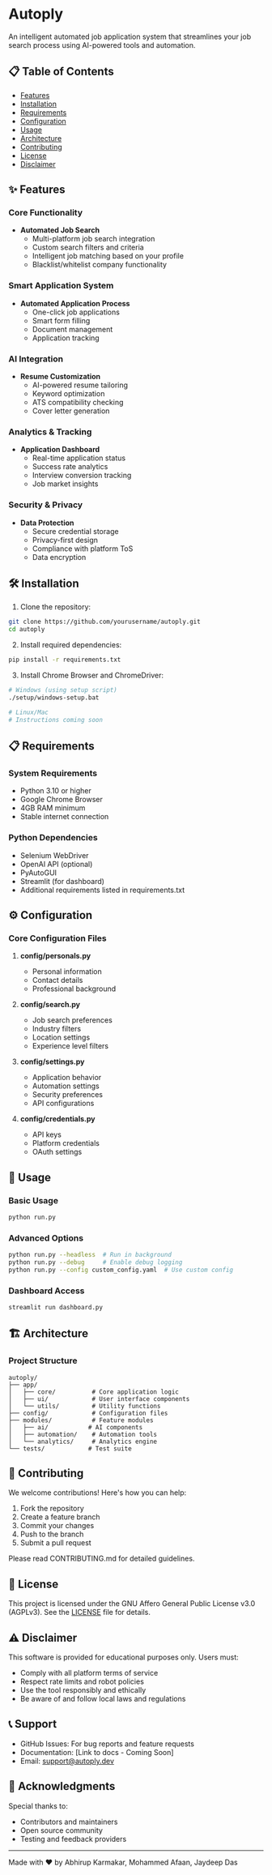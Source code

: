 # Autoply

An intelligent automated job application system that streamlines your job search process using AI-powered tools and automation.

## 📋 Table of Contents
- [Features](#features)
- [Installation](#installation)
- [Requirements](#requirements)
- [Configuration](#configuration)
- [Usage](#usage)
- [Architecture](#architecture)
- [Contributing](#contributing)
- [License](#license)
- [Disclaimer](#disclaimer)

## ✨ Features

### Core Functionality
- **Automated Job Search**
  - Multi-platform job search integration
  - Custom search filters and criteria
  - Intelligent job matching based on your profile
  - Blacklist/whitelist company functionality

### Smart Application System
- **Automated Application Process**
  - One-click job applications
  - Smart form filling
  - Document management
  - Application tracking

### AI Integration
- **Resume Customization**
  - AI-powered resume tailoring
  - Keyword optimization
  - ATS compatibility checking
  - Cover letter generation

### Analytics & Tracking
- **Application Dashboard**
  - Real-time application status
  - Success rate analytics
  - Interview conversion tracking
  - Job market insights

### Security & Privacy
- **Data Protection**
  - Secure credential storage
  - Privacy-first design
  - Compliance with platform ToS
  - Data encryption

## 🛠️ Installation

1. Clone the repository:
```bash
git clone https://github.com/yourusername/autoply.git
cd autoply
```

2. Install required dependencies:
```bash
pip install -r requirements.txt
```

3. Install Chrome Browser and ChromeDriver:
```bash
# Windows (using setup script)
./setup/windows-setup.bat

# Linux/Mac
# Instructions coming soon
```

## 📋 Requirements

### System Requirements
- Python 3.10 or higher
- Google Chrome Browser
- 4GB RAM minimum
- Stable internet connection

### Python Dependencies
- Selenium WebDriver
- OpenAI API (optional)
- PyAutoGUI
- Streamlit (for dashboard)
- Additional requirements listed in requirements.txt

## ⚙️ Configuration

### Core Configuration Files
1. **config/personals.py**
   - Personal information
   - Contact details
   - Professional background

2. **config/search.py**
   - Job search preferences
   - Industry filters
   - Location settings
   - Experience level filters

3. **config/settings.py**
   - Application behavior
   - Automation settings
   - Security preferences
   - API configurations

4. **config/credentials.py**
   - API keys
   - Platform credentials
   - OAuth settings

## 🚀 Usage

### Basic Usage
```bash
python run.py
```

### Advanced Options
```bash
python run.py --headless  # Run in background
python run.py --debug     # Enable debug logging
python run.py --config custom_config.yaml  # Use custom config
```

### Dashboard Access
```bash
streamlit run dashboard.py
```

## 🏗️ Architecture

### Project Structure
```
autoply/
├── app/
│   ├── core/          # Core application logic
│   ├── ui/            # User interface components
│   └── utils/         # Utility functions
├── config/            # Configuration files
├── modules/           # Feature modules
│   ├── ai/           # AI components
│   ├── automation/    # Automation tools
│   └── analytics/     # Analytics engine
└── tests/            # Test suite
```

## 🤝 Contributing

We welcome contributions! Here's how you can help:

1. Fork the repository
2. Create a feature branch
3. Commit your changes
4. Push to the branch
5. Submit a pull request

Please read CONTRIBUTING.md for detailed guidelines.

## 📜 License

This project is licensed under the GNU Affero General Public License v3.0 (AGPLv3). See the [LICENSE](LICENSE) file for details.

## ⚠️ Disclaimer

This software is provided for educational purposes only. Users must:
- Comply with all platform terms of service
- Respect rate limits and robot policies
- Use the tool responsibly and ethically
- Be aware of and follow local laws and regulations

## 📞 Support

- GitHub Issues: For bug reports and feature requests
- Documentation: [Link to docs - Coming Soon]
- Email: support@autoply.dev

## 🙏 Acknowledgments

Special thanks to:
- Contributors and maintainers
- Open source community
- Testing and feedback providers

---

Made with ❤️ by Abhirup Karmakar, Mohammed Afaan, Jaydeep Das 
